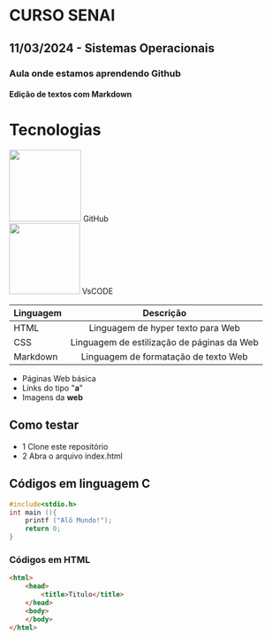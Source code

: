 # CURSO SENAI 
## 11/03/2024 - Sistemas Operacionais
### Aula onde estamos aprendendo Github
#### Edição de textos com Markdown

# Tecnologias
<img src= "https://github.githubassets.com/assets/GitHub-Mark-ea2971cee799.png" style="width:130px"> 
GitHub <br>
<img src= "https://logowik.com/content/uploads/images/visual-studio-code7642.jpg" style="width:128px"> 
VsCODE <br>

|Linguagem|Descrição|
|-|:-:|
|HTML|Linguagem de hyper texto para Web|
|CSS|Linguagem de estilização de páginas da Web|
|Markdown|Linguagem de formatação de texto Web|

- Páginas Web básica 
- Links do tipo "**a**"
- Imagens da **web**

## Como testar
- 1 Clone este repositório 
- 2 Abra o arquivo index.html 

## Códigos em linguagem C
```c
#include<stdio.h>
int main (){
    printf ("Alô Mundo!");
    return 0;
}
```
### Códigos em HTML
```html
<html>
    <head>
        <title>Titulo</title>
    </head>
    <body>
    </body>
</html>

```
